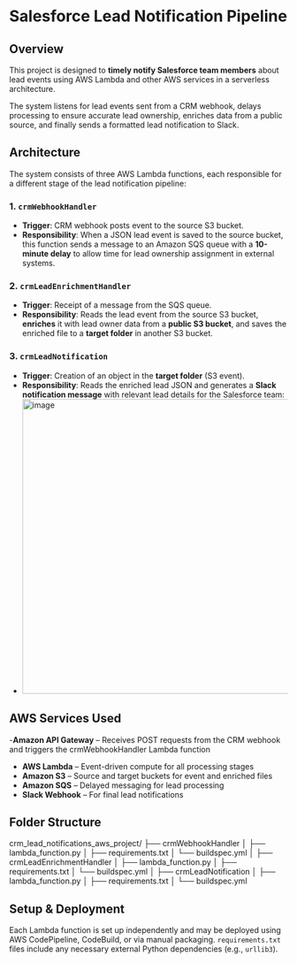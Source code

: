 # Salesforce Lead Notification Pipeline

## Overview

This project is designed to **timely notify Salesforce team members** about lead events using AWS Lambda and other AWS services in a serverless architecture.

The system listens for lead events sent from a CRM webhook, delays processing to ensure accurate lead ownership, enriches data from a public source, and finally sends a formatted lead notification to Slack.

## Architecture

The system consists of three AWS Lambda functions, each responsible for a different stage of the lead notification pipeline:

### 1. `crmWebhookHandler`
- **Trigger**: CRM webhook posts event to the source S3 bucket.
- **Responsibility**: When a JSON lead event is saved to the source bucket, this function sends a message to an Amazon SQS queue with a **10-minute delay** to allow time for lead ownership assignment in external systems.

### 2. `crmLeadEnrichmentHandler`
- **Trigger**: Receipt of a message from the SQS queue.
- **Responsibility**: Reads the lead event from the source S3 bucket, **enriches** it with lead owner data from a **public S3 bucket**, and saves the enriched file to a **target folder** in another S3 bucket.

### 3. `crmLeadNotification`
- **Trigger**: Creation of an object in the **target folder** (S3 event).
- **Responsibility**: Reads the enriched lead JSON and generates a **Slack notification message** with relevant lead details for the Salesforce team:
- <img width="730" height="533" alt="image" src="https://github.com/user-attachments/assets/38fd039e-91e3-4a8d-ab41-4e23fe490236" />


## AWS Services Used
-**Amazon API Gateway** – Receives POST requests from the CRM webhook and triggers the crmWebhookHandler Lambda function
- **AWS Lambda** – Event-driven compute for all processing stages
- **Amazon S3** – Source and target buckets for event and enriched files
- **Amazon SQS** – Delayed messaging for lead processing
- **Slack Webhook** – For final lead notifications

## Folder Structure

crm_lead_notifications_aws_project/
├── crmWebhookHandler
│ ├── lambda_function.py
│ ├── requirements.txt
│ └── buildspec.yml
│
├── crmLeadEnrichmentHandler
│ ├── lambda_function.py
│ ├── requirements.txt
│ └── buildspec.yml
│
├── crmLeadNotification
│ ├── lambda_function.py
│ ├── requirements.txt
│ └── buildspec.yml

## Setup & Deployment

Each Lambda function is set up independently and may be deployed using AWS CodePipeline, CodeBuild, or via manual packaging. `requirements.txt` files include any necessary external Python dependencies (e.g., `urllib3`).
